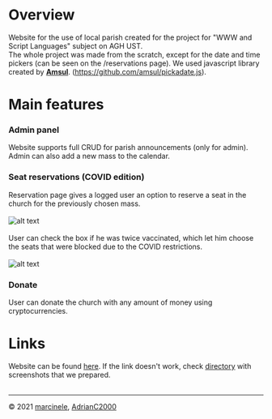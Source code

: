 # Overview
Website for the use of local parish created for the project for "WWW and Script Languages" subject on AGH UST.
<br>
The whole project was made from the scratch, except for the date and time pickers (can be seen on the /reservations page). 
We used javascript library created by [**Amsul**](https://github.com/amsul). (https://github.com/amsul/pickadate.js). 

# Main features
### Admin panel
Website supports full CRUD for parish announcements (only for admin). <br> Admin can also add a new mass to the calendar.
<br>
### Seat reservations (COVID edition)
Reservation page gives a logged user an option to reserve a seat in the church for the previously chosen mass. <br> <br>
![alt text](https://github.com/marcinele/parafia-pod-wezwaniem-bitcoina/blob/main/Screenshots%20from%20the%20website/reservation1.png) <br> <br>
User can check the box if he was twice vaccinated, which let him choose the seats that were blocked due to the COVID restrictions. <br> <br>
![alt text](https://github.com/marcinele/parafia-pod-wezwaniem-bitcoina/blob/main/Screenshots%20from%20the%20website/reservation2.png)
### Donate
User can donate the church with any amount of money using cryptocurrencies.

# Links
Website can be found [here](https://s103.labagh.pl/). If the link doesn't work, check 
[directory](https://github.com/marcinele/parafia-pod-wezwaniem-bitcoina/tree/main/Screenshots%20from%20the%20website) 
with screenshots that we prepared.
<br><br>

---

© 2021 [marcinele](https://github.com/marcinele), [AdrianC2000](https://github.com/AdrianC2000)
